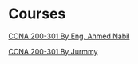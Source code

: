 # Courses

[CCNA 200-301  By Eng. Ahmed Nabil](https://www.youtube.com/watch?v=AaJzukUPvYk&list=PLujems1WwnRlXvtnHH8aBwkoNoka6ClLG&index=19)

[CCNA 200-301 By Jurmmy](https://www.youtube.com/playlist?list=PLxbwE86jKRgMpuZuLBivzlM8s2Dk5lXBQ)